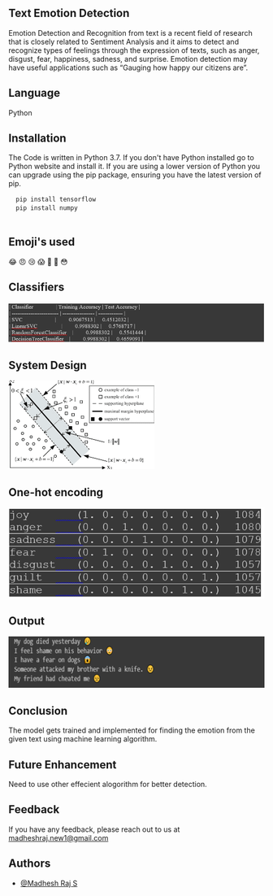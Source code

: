 
## Text Emotion Detection

Emotion Detection and Recognition from text is a recent field of research 
that is closely related to Sentiment Analysis and it aims to detect and recognize 
types of feelings through the expression of texts, such as anger, disgust, fear, 
happiness, sadness, and surprise. Emotion detection may have useful 
applications such as “Gauging how happy our citizens are”.








## Language 

 Python

## Installation

The Code is written in Python 3.7. If you don't have Python installed go to Python website and install it. If you are using a lower version of Python you can upgrade using the pip package, ensuring you have the latest version of pip.

```bash
  pip install tensorflow
  pip install numpy
  
```

## Emoji's used
😂 😠 😢 😱 🤢 🥺 😳

## Classifiers
![App Screenshot](https://github.com/MadheshRajS/Text-Emotion-Detection/blob/master/Screen%20shot/Accuracy%20of%20a%20clssifier.png?raw=true)
## System Design
![App Screenshot](https://github.com/MadheshRajS/Text-Emotion-Detection/blob/master/Screen%20shot/SVM.png?raw=true)
## One-hot encoding  
![App Screenshot](https://github.com/MadheshRajS/Text-Emotion-Detection/blob/master/Screen%20shot/Screenshot%20(2176).png?raw=true)

## Output
![App Screenshot](https://github.com/MadheshRajS/Text-Emotion-Detection/blob/master/Screen%20shot/Screenshot%20(2177).png?raw=true)
## Conclusion
The model gets trained and implemented for finding the emotion from the given text using machine learning algorithm.

## Future Enhancement
Need to use other effecient alogorithm for better detection.

## Feedback

If you have any feedback, please reach out to us at madheshraj.new1@gmail.com



    
## Authors

- [@Madhesh Raj S](https://www.github.com/MadheshRajS)





